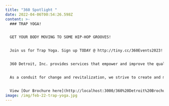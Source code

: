 ```yaml
---
title: "360 Spotlight "
date: 2022-04-06T00:54:26.598Z
content: >-
  ### TRAP YOGA!


  GET YOUR BODY MOVING TO SOME HIP-HOP GROOVES!


  Join us for Trap Yoga. Sign up TODAY @ http://tiny.cc/360Events2023!


  360 Detroit, Inc. provides services that empower and improve the quality of life for individuals and families. We are dedicated to assisting people in becoming self-sufficient, anchored, stabilized and well-rounded community members.


  As a conduit for change and revitalization, we strive to create and maintain viable, safe communities within Detroit.


  View [Our Brochure here](http://localhost:3000/360%20Detroit%20Brochure.pdf)!
image: /img/feb-22-trap-yoga.jpg
---
```

